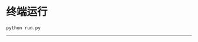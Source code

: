 # 终端运行

```shell
python run.py
```
**********************************************************************************************************************************************************************************************************************